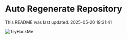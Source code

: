# Auto Regenerate Repository

This README was last updated: 2025-05-20 19:31:41

 ![TryHackMe](https://tryhackme.com/badge/533634)